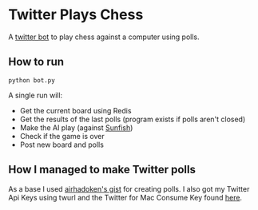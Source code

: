 # Twitter Plays Chess

A [twitter bot](https://twitter.com/ChessAwesome) to play chess against a computer using polls.

## How to run
`python bot.py`

A single run will:
* Get the current board using Redis
* Get the results of the last polls (program exists if polls aren't closed)
* Make the AI play (against [Sunfish](https://github.com/thomasahle/sunfish))
* Check if the game is over
* Post new board and polls

## How I managed to make Twitter polls

As a base I used [airhadoken's gist](https://gist.github.com/airhadoken/8742d16a2a190a3505a2) for creating polls. I also got my Twitter Api Keys using twurl and the Twitter for Mac Consume Key found [here](https://gist.github.com/shobotch/5160017).